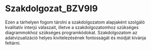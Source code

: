 # Szakdolgozat_BZV9I9
Ezen a tárhelyen fogom tárolni a szakdolgozatom alapjaként szolgáló kvalitatív interjú válaszait, illetve a szakdolgozatomhoz szükséges diagrammokhoz szükséges programkódokat.
Szakdolgozatom az adatvizualizáció helyes kivitelezésének fontosságát és módját kívánja feltárni. 
